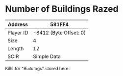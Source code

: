 #  Number of Buildings Razed
Address   | 581FF4
----------|-------------
Player ID | -8412 (Byte Offset: 0)
Size 	  | 4
Length 	  | 12
SC:R      | Simple Data

Kills for "Buildings" stored here.
